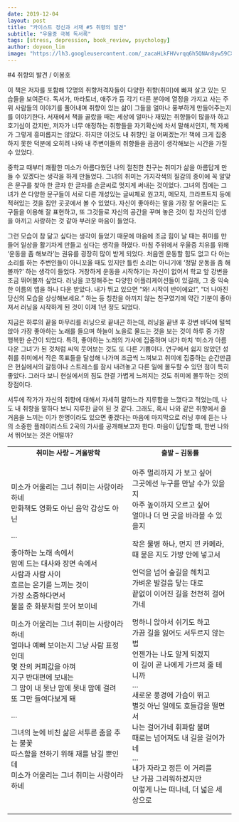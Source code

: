 ```yaml
---
date: 2019-12-04
layout: post
title: "카이스트 정신과 서재_#5 취향의 발견"
subtitle: "우울증 극복 독서록"
tags: [stress, depression, book_review, psychology]
author: doyeon_lim
image: "https://lh3.googleusercontent.com/_zacaHLkFHVvrqq6h5QNAn8yw59CXeOTCuJoqc0EiZmNOJZrP3L9p9tva8g16rLFoiFkVJamI9Abbq0lQWL5o6G1mUZqWfARCE2Em8wcdpuZkOwjgUlyz9kHSRjq5o-UJN2dKXv1fAysMEjKpkdliGx6FxzkNFjovTw1fdnbGjN-sPB1I6bHcdZvzKE_7D9fbAgvAvzIu1_8CyvbJFpbF90j9t7JwkY5Xzgdx4sVhXsOItKiTtcctKgmXnH_gL6o3um5qvhJzgqH68EiXhbhVBz7Xfbk6sPAtEk90wzaxxIv5ziWZl7DUsAX1x4qYTGf3gbNGgU4Nap0RwEaND6yiEE51Ds347UK3B-y7MCkAacYcGqz9yEkwLSp3UT1ev1GK62-yc9daLqX1OoJCuw9V4Wmnj4zVZUqnVY9MXt47A3uRzqxVdvDl0fwlt3gazJwQuFIDuLySgGjH9_4rPDursbR8b-XIZgpmXmdHJ4VKIrqFUbNyrN8hm07It-F4MJgjlKwIiKgTl2xdRyLNUN3Bvi_RFL_rQ8QGihkluycKE3jL97_PExhn9kE10HCMNzSy1lQemw_1ewNRcvsfnydAZqixiohD1tVQ3SgE7J4wVygdD6eQtlCEcp0hDZnY2P3pRmyRiV6Xg7pX4goHlhlNtRLLA3cnAqbrquU065oCIFPYh1Wh-1Homv8=w459-h672-no"
---
```



#4 취향의 발견 / 이봉호


 이 책은 저자를 포함해 12명의 취향저격자들이 다양한 취향(취미)에 빠져 살고 있는 모습들을 보여준다. 독서가, 마라토너, 애주가 등 각기 다른 분야에 열정을 가지고 사는 주위 사람들의 이야기를 풀어내며 취향이 있는 삶이 그들을 얼마나 풍부하게 만들어주는지를 이야기한다. 서재에서 책을 골랐을 때는 세상에 얼마나 재밌는 취향들이 많을까 하고 호기심이 갔지만, 저자가 너무 애정하는 취향들을 자기확신에 차서 말해서인지, 책 자체가 그렇게 흥미롭지는 않았다. 하지만 이것도 내 취향인 걸 어쩌겠는가! 책에 크게 집중하지 못한 덕분에 오히려 나와 내 주변이들의 취향들을 곰곰이 생각해보는 시간을 가질 수 있었다. 


 중학교 때부터 쾌활한 미소가 아름다웠던 나의 절친한 친구는 취미가 삶을 아름답게 만들 수 있겠다는 생각을 하게 만들었다. 그녀의 취미는 가지각색의 질감의 종이에 꼭 알맞은 문구를 찾아 한 글자 한 글자를 손글씨로 멋지게 써내는 것이었다. 그녀의 집에는 그녀가 쓴 다양한 문구들이 서로 다른 개성있는 글씨체로 원고지, 메모지, 크라프트지 등에 적혀있는 것을 집안 곳곳에서 볼 수 있었다. 자신이 좋아하는 말을 가장 잘 어울리는 도구들을 이용해 잘 표현하고, 또 그것들로 자신의 공간을 꾸며 놓은 것이 참 자신의 인생을 아끼고 사랑하는 것 같아 부러운 마음이 들었다. 


 그런 모습이 참 닮고 싶다는 생각이 들었기 때문에 마음에 조금 힘이 날 때는 취미를 만들어 일상을 활기차게 만들고 싶다는 생각을 하였다. 마침 주위에서 우울증 치유를 위해 ‘운동을 좀 해보라’는 권유를 굉장히 많이 받게 되었다. 처음엔 운동할 힘도 없고 다 아는 소리를 하는 주변인들이 아니꼬울 때도 있지만 틀린 소리는 아니기에 ‘정말 운동을 좀 해볼까?’ 하는 생각이 들었다. 거창하게 운동을 시작하기는 자신이 없어서 학교 앞 강변을 조금 뛰어볼까 싶었다. 러닝을 코칭해주는 다양한 어플리케이션들이 있길래, 그 중 익숙한 이름의 앱을 하나 다운 받았다. 내가 뛰고 있으면 “와! 시작이 반이에요!”, “더 나아진 당신의 모습을 상상해보세요.” 하는 등 칭찬을 아끼지 않는 친구였기에 약간 기분이 좋아져서 러닝을 시작하게 된 것이 이제 1년 정도 되었다.


 지금은 하루의 끝을 마무리를 러닝으로 끝내곤 하는데, 러닝을 끝낸 후 강변 바닥에 털썩 앉아 가장 좋아하는 노래를 들으며 하늘이 노을로 물드는 것을 보는 것이 하루 중 가장 행복한 순간이 되었다. 특히, 좋아하는 노래의 가사에 집중하며 내가 마치 ‘미소가 아름다운 그녀’가 된 것처럼 씨익 웃어보는 것도 또 다른 기쁨이다. 연구에서 쉽지 않았던 성취를 취미에서 작은 목표들을 달성해 나가며 조금씩 느껴보고 취미에 집중하는 순간만큼은 현실에서의 갈등이나 스트레스를 잠시 내려놓고 다른 일에 몰두할 수 있던 점이 특히 좋았다. 그러다 보니 현실에서의 짐도 한결 가볍게 느껴지는 것도 취미에 몰두하는 것의 장점이다. 


 서두에 작가가 자신의 취향에 대해서 자세히 말하느라 지루함을 느꼈다고 적었는데, 나도 내 취향을 말하다 보니 지루한 글이 된 것 같다. 그래도, 혹시 나와 같은 취향에서 즐거움을 느끼는 이가 한명이라도 있으면 좋겠다는 마음에 마지막으로 러닝 후에 듣는 나의 소중한 플레이리스트 2곡의 가사를 공개해보고자 한다. 마음이 답답할 때, 한번 나와서 뛰어보는 것은 어떨까?
 
 
 <table border="0">
 <tr>
    <td><center><b style="font-size:15px">취미는 사랑 – 겨울방학</b></center></td>
    <td><center><b style="font-size:15px">출발 – 김동률</b></center></td>
 </tr>
 <tr>
<td>

미소가 어울리는 그녀 취미는 사랑이라 하네<br>
만화책도 영화도 아닌 음악 감상도 아닌 <br>

…<br>

좋아하는 노래 속에서 <br>맘에 드는 대사와 장면 속에서 <br>
사람과 사람 사이 <br>흐르는 온기를 느끼는 것이 <br>
가장 소중하다면서 <br>물을 준 화분처럼 웃어 보이네<br>

미소가 어울리는 그녀 취미는 사랑이라 하네<br>
얼마나 예뻐 보이는지 그냥 사람 표정인데<br>
몇 잔의 커피값을 아껴 <br>지구 반대편에 보내는<br>
그 맘이 내 못난 맘에 못내 맘에 걸려 <br>
또 그만 들여다보게 돼<br>

…<br>

그녀의 눈에 비친 삶은 서투른 춤을 추는 불꽃 <br>
따스함을 전하기 위해 재를 남길 뿐인데<br>
미소가 어울리는 그녀 취미는 사랑이라 하네<br>
</td>
<td>
    
아주 멀리까지 가 보고 싶어 <br>
그곳에선 누구를 만날 수가 있을지 <br>
아주 높이까지 오르고 싶어 <br>
얼마나 더 먼 곳을 바라볼 수 있을지 <br>

작은 물병 하나, 먼지 낀 카메라, <br>
때 묻은 지도 가방 안에 넣고서 <br>

언덕을 넘어 숲길을 헤치고 <br>
가벼운 발걸음 닿는 대로 <br>
끝없이 이어진 길을 천천히 걸어가네 <br>

멍하니 앉아서 쉬기도 하고 <br>
가끔 길을 잃어도 서두르지 않는 법 <br>
언젠가는 나도 알게 되겠지 <br>
이 길이 곧 나에게 가르쳐 줄 테니까 <br>
…<br>
새로운 풍경에 가슴이 뛰고 <br>
별것 아닌 일에도 호들갑을 떨면서 <br>
나는 걸어가네 휘파람 불며 <br>
때로는 넘어져도 내 길을 걸어가네 <br>
…<br>
내가 자라고 정든 이 거리를 <br>
난 가끔 그리워하겠지만 <br>
이렇게 나는 떠나네, 더 넓은 세상으로<br>
</td>
 </tr>
</table>

